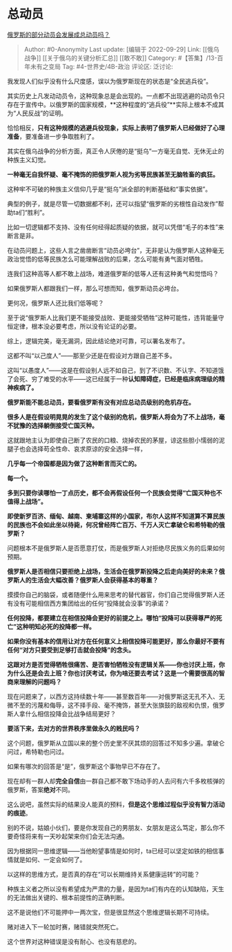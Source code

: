 # 总动员
[俄罗斯的部分动员会发展成总动员吗？](https://www.zhihu.com/question/554985708/answer/2693090435)

> Author: #0-Anonymity
> Last update: [编辑于 2022-09-29]
> Link: [[俄乌战争]] [[关于俄乌的关键分析汇总]] [[敢不敢]]
> Category: #【答集】/13-百年未有之变局
> Tag: #4-世界史/4B-政治
> 评论区:
> 泛讨论:

我发现人们似乎没有什么尺度感，误以为俄罗斯现在的状态是“全民逃兵役”。

其实历史上凡发动动员令，这种现象总是会出现的。一点都不出现逃避的动员令只存在于宣传中。以俄罗斯的国家规模，**这种程度的“逃兵役”**实际上根本不成其为“人民反战”的证明。

恰恰相反，**只有这种规模的逃避兵役现象，实际上表明了俄罗斯人已经做好了心理准备**，要准备进一步争取胜利了。

其实在俄乌战争的分析方面，真正令人厌倦的是“挺乌”一方毫无自觉、无休无止的种族主义幻觉。

**一种毫无自我怀疑、毫不掩饰的把俄罗斯人视为劣等民族甚至无脑牲畜的疯狂。**

这种牢不可破的种族主义信仰几乎是“挺乌”派全部的判断基础和“事实依据”。

典型的例子，就是尽管一切数据都不利，还可以指望“俄罗斯的劣根性自动发作”帮助ta们“胜利”。

比如一切逻辑都不支持、没有任何经得起质疑的依据，就可以凭借“毛子的本性”来断言是非。

在动员问题上，这些人言之凿凿断言“动员必垮台”，无非是认为俄罗斯人这种毫无政治觉悟的低等民族怎么可能理解战败的后果，怎么可能有勇气面对牺牲。

连我们这种高等人都不敢上战场，难道俄罗斯的低等人还有这种勇气和觉悟吗？

如果俄罗斯人都跟我们一样，那么可想而知，俄罗斯动员必垮台。

更何况，俄罗斯人还比我们低等呢？

至于说“俄罗斯人比我们更不能接受战败、更能接受牺牲”这种可能性，违背能量守恒定律，根本没必要考虑，所以没有论证的必要。

综上，逻辑完美，毫无漏洞，因此结论绝对可靠，可以署名发布了。

这都不叫“以己度人”——那至少还是在假设对方跟自己差不多。

这叫“以愚度人”——这是在假设别人远不如自己，到了不识数、不认字、不知道饿了会死、穷了难受的水平——这已经属于一种**认知障碍症，已经是临床病理级的精神疾病了。**

**俄罗斯能不能总动员，要看俄罗斯有没有对应总动员级别的危机存在。**

**很多人是在假设明晃晃的发生了这个级别的危机，俄罗斯人将会为了不上战场，毫不犹豫的选择躺倒接受亡国灭种。**

这就跟地主认为即使自己断了农民的口粮、烧掉农民的茅屋，谅这些胆小懦弱的泥腿子也会选择苟全性命、哀求原谅的安全选择一样，

**几乎每一个帝国都是因为做了这种断言而灭亡的。**

**每一个。**

**多到只要你读哪怕一丁点历史，都不会再假设任何一个民族会觉得“亡国灭种也不值得上战场”。**

**即使新罗百济、缅甸、越南、柬埔寨这样的小国家，布尔人这样不知道算不算民族的民族也不会如此坐以待毙，何况曾经阵亡百万、千万人灭亡拿破仑和希特勒的俄罗斯？**

问题根本不是俄罗斯人是否愿意打仗，而是俄罗斯人对拒绝尽民族义务的后果如何预期。

**俄罗斯人是否相信只要拒绝上战场，生活会在俄罗斯投降之后走向美好的未来？俄罗斯人的生活会大幅改善？俄罗斯人会获得基本的尊重？**

摸摸你自己的脑袋，或者随便什么用来思考的替代器官，你们自己觉得俄罗斯人还有没有可能相信西方集团给出的任何“投降就会没事”的承诺？

**任何投降，都要建立在相信投降会更好的前提之上。哪怕“投降可以获得尊严的死亡”这种明知必死的投降都一样。**

**如果你没有基本的信用让对方在任何意义上相信投降可能更好，那么你最好不要有任何“对方只要受到足够打击就会投降”的念头。**

**这跟对方是否觉得牺牲很痛苦、是否害怕牺牲没有逻辑关系——你也讨厌上班，你为什么还是会去上班？你也讨厌考试，你为啥还要去考试？这是一个需要很高的智商来理解的问题吗？**

现在问题来了，以西方这持续数十年——甚至数百年——对俄罗斯这无孔不入、无微不至的污蔑和侮辱，这不择手段、毫不掩饰，甚至大张旗鼓的敌视和仇恨，俄罗斯人拿什么相信投降会比战争结局更好？

**要活下来，去对方的世界秩序里做永久的贱民吗？**

这个问题，俄罗斯从立国以来的整个历史里不厌其烦的回答过不知多少遍。拿破仑问过，希特勒也问过。

如果有哪次的回答是“是”，俄罗斯这个事物早已不存在了。

现在却有一群人却**完全自信**由一群自己都不敢下场动手的人去问有六千多枚核弹的俄罗斯，答案**绝对**不同。

这么说吧，虽然实际的结果没人能真的预料，**但是这个思维过程似乎没有智力活动的痕迹**。

别的不说，姑娘小伙们，要是你发现自己的男朋友、女朋友是这么笃定，那么你不要奇怪将来有一天吵起架来你们会无法沟通。

因为根据同一思维逻辑——当他盼望事情是如何时，ta已经可以坚定如铁的相信事情就是如何、一定会如何了。

以这样的思维方式，是否真的存在“可以长期维持关系健康运转”的可能？

种族主义者之所以没有希望成为严肃的力量，是因为ta们有内在的认知缺陷，天生的无法做出关键的、根本前提性的正确判断。

这不是说他们不可能押中一两次宝，但是很显然这个思维逻辑长期不可持续。

赌对进入下一轮加时赛，赌错就突然死亡。

这个世界对这种错误是没有耐心、也没有慈悲的。
